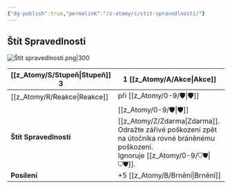 ```yaml
---
{"dg-publish":true,"permalink":"/z-atomy/s/stit-spravedlnosti/"}
---
```


## Štít Spravedlnosti
![Štít spravedlnosti.png|300](/img/user/z_img/%C5%A0t%C3%ADt%20spravedlnosti.png)

| [[z_Atomy/S/Stupeň\|Stupeň]] 3           | 1 [[z_Atomy/A/Akce\|Akce]]                                                                                                    |
| ---------------------- | ------------------------------------------------------------------------------------------------------------- |
| [[z_Atomy/R/Reakce\|Reakce]]             | při [[z_Atomy/0-9/🛡️\|🛡️]]                                                                                                   |
| **Štít Spravedlnosti** | [[z_Atomy/0-9/🛡️\|🛡️]] [[z_Atomy/Z/Zdarma\|Zdarma]]. Odražte zářivé poškození zpět na útočníka rovné bráněnému poškození. <br>Ignoruje [[z_Atomy/0-9/⛉⛊\|⛉⛊]]. |
| **Posílení**           | +5 [[z_Atomy/B/Brnění\|Brnění]]                                                                                                 |

